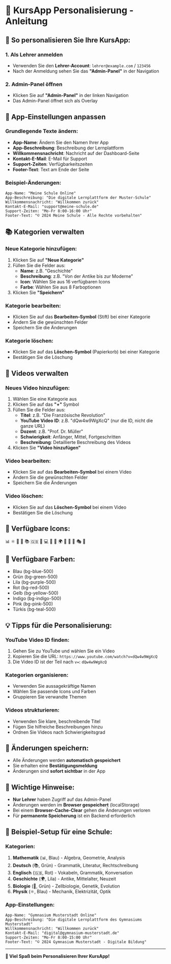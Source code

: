 # 🎨 KursApp Personalisierung - Anleitung

## 🚀 **So personalisieren Sie Ihre KursApp:**

### **1. Als Lehrer anmelden**
- Verwenden Sie den **Lehrer-Account**: `lehrer@example.com` / `123456`
- Nach der Anmeldung sehen Sie das **"Admin-Panel"** in der Navigation

### **2. Admin-Panel öffnen**
- Klicken Sie auf **"Admin-Panel"** in der linken Navigation
- Das Admin-Panel öffnet sich als Overlay

## 📝 **App-Einstellungen anpassen**

### **Grundlegende Texte ändern:**
- **App-Name**: Ändern Sie den Namen Ihrer App
- **App-Beschreibung**: Beschreibung der Lernplattform
- **Willkommensnachricht**: Nachricht auf der Dashboard-Seite
- **Kontakt-E-Mail**: E-Mail für Support
- **Support-Zeiten**: Verfügbarkeitszeiten
- **Footer-Text**: Text am Ende der Seite

### **Beispiel-Änderungen:**
```
App-Name: "Meine Schule Online"
App-Beschreibung: "Die digitale Lernplattform der Muster-Schule"
Willkommensnachricht: "Willkommen zurück"
Kontakt-E-Mail: "support@meine-schule.de"
Support-Zeiten: "Mo-Fr 8:00-16:00 Uhr"
Footer-Text: "© 2024 Meine Schule - Alle Rechte vorbehalten"
```

## 📚 **Kategorien verwalten**

### **Neue Kategorie hinzufügen:**
1. Klicken Sie auf **"Neue Kategorie"**
2. Füllen Sie die Felder aus:
   - **Name**: z.B. "Geschichte"
   - **Beschreibung**: z.B. "Von der Antike bis zur Moderne"
   - **Icon**: Wählen Sie aus 16 verfügbaren Icons
   - **Farbe**: Wählen Sie aus 8 Farboptionen
3. Klicken Sie **"Speichern"**

### **Kategorie bearbeiten:**
- Klicken Sie auf das **Bearbeiten-Symbol** (Stift) bei einer Kategorie
- Ändern Sie die gewünschten Felder
- Speichern Sie die Änderungen

### **Kategorie löschen:**
- Klicken Sie auf das **Löschen-Symbol** (Papierkorb) bei einer Kategorie
- Bestätigen Sie die Löschung

## 🎥 **Videos verwalten**

### **Neues Video hinzufügen:**
1. Wählen Sie eine Kategorie aus
2. Klicken Sie auf das **"+"** Symbol
3. Füllen Sie die Felder aus:
   - **Titel**: z.B. "Die Französische Revolution"
   - **YouTube Video ID**: z.B. "dQw4w9WgXcQ" (nur die ID, nicht die ganze URL)
   - **Dozent**: z.B. "Prof. Dr. Müller"
   - **Schwierigkeit**: Anfänger, Mittel, Fortgeschritten
   - **Beschreibung**: Detaillierte Beschreibung des Videos
4. Klicken Sie **"Video hinzufügen"**

### **Video bearbeiten:**
- Klicken Sie auf das **Bearbeiten-Symbol** bei einem Video
- Ändern Sie die gewünschten Felder
- Speichern Sie die Änderungen

### **Video löschen:**
- Klicken Sie auf das **Löschen-Symbol** bei einem Video
- Bestätigen Sie die Löschung

## 🎨 **Verfügbare Icons:**
📊 ⚛️ 🧪 🧬 📚 🇬🇧 🎨 💻 🔬 📐 🌍 🎵 🏃 🍳 🎭 🚀

## 🌈 **Verfügbare Farben:**
- Blau (bg-blue-500)
- Grün (bg-green-500)
- Lila (bg-purple-500)
- Rot (bg-red-500)
- Gelb (bg-yellow-500)
- Indigo (bg-indigo-500)
- Pink (bg-pink-500)
- Türkis (bg-teal-500)

## 💡 **Tipps für die Personalisierung:**

### **YouTube Video ID finden:**
1. Gehen Sie zu YouTube und wählen Sie ein Video
2. Kopieren Sie die URL: `https://www.youtube.com/watch?v=dQw4w9WgXcQ`
3. Die Video ID ist der Teil nach `v=`: `dQw4w9WgXcQ`

### **Kategorien organisieren:**
- Verwenden Sie aussagekräftige Namen
- Wählen Sie passende Icons und Farben
- Gruppieren Sie verwandte Themen

### **Videos strukturieren:**
- Verwenden Sie klare, beschreibende Titel
- Fügen Sie hilfreiche Beschreibungen hinzu
- Ordnen Sie Videos nach Schwierigkeitsgrad

## 🔄 **Änderungen speichern:**
- Alle Änderungen werden **automatisch gespeichert**
- Sie erhalten eine **Bestätigungsmeldung**
- Änderungen sind **sofort sichtbar** in der App

## 🚨 **Wichtige Hinweise:**
- **Nur Lehrer** haben Zugriff auf das Admin-Panel
- Änderungen werden im **Browser gespeichert** (localStorage)
- Bei einem **Browser-Cache-Clear** gehen die Änderungen verloren
- Für **permanente Speicherung** ist ein Backend erforderlich

## 🎯 **Beispiel-Setup für eine Schule:**

### **Kategorien:**
1. **Mathematik** (📊, Blau) - Algebra, Geometrie, Analysis
2. **Deutsch** (📚, Grün) - Grammatik, Literatur, Rechtschreibung
3. **Englisch** (🇬🇧, Rot) - Vokabeln, Grammatik, Konversation
4. **Geschichte** (🌍, Lila) - Antike, Mittelalter, Neuzeit
5. **Biologie** (🧬, Grün) - Zellbiologie, Genetik, Evolution
6. **Physik** (⚛️, Blau) - Mechanik, Elektrizität, Optik

### **App-Einstellungen:**
```
App-Name: "Gymnasium Musterstadt Online"
App-Beschreibung: "Die digitale Lernplattform des Gymnasiums Musterstadt"
Willkommensnachricht: "Willkommen zurück"
Kontakt-E-Mail: "digital@gymnasium-musterstadt.de"
Support-Zeiten: "Mo-Fr 8:00-15:00 Uhr"
Footer-Text: "© 2024 Gymnasium Musterstadt - Digitale Bildung"
```

---

**🎉 Viel Spaß beim Personalisieren Ihrer KursApp!**
